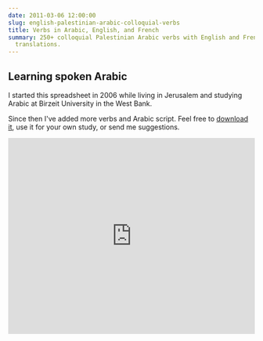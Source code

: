```yaml
---
date: 2011-03-06 12:00:00
slug: english-palestinian-arabic-colloquial-verbs
title: Verbs in Arabic, English, and French
summary: 250+ colloquial Palestinian Arabic verbs with English and French
  translations.
---
```


## Learning spoken Arabic

I started this spreadsheet in 2006 while living in Jerusalem and studying
Arabic at Birzeit University in the West Bank.

Since then I've added more verbs and Arabic script. Feel free to
[download it][], use it for your own study, or send me suggestions.

<iframe width='100%' height='400' frameborder='0'
src='https://docs.google.com/spreadsheet/pub?hl=en&hl=en&key=0AjcxMyPibFlLcExRRllzTGlyNGM0MUVpcmpEWkhxS2c&output=html&widget=true'></iframe>

[download it]: https://docs.google.com/spreadsheet/ccc?key=0AjcxMyPibFlLcExRRllzTGlyNGM0MUVpcmpEWkhxS2c&usp=sharing
